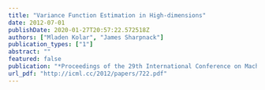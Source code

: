 ```yaml
---
title: "Variance Function Estimation in High-dimensions"
date: 2012-07-01
publishDate: 2020-01-27T20:57:22.572518Z
authors: ["Mladen Kolar", "James Sharpnack"]
publication_types: ["1"]
abstract: ""
featured: false
publication: "*Proceedings of the 29th International Conference on Machine Learning*"
url_pdf: "http://icml.cc/2012/papers/722.pdf"
---
```

